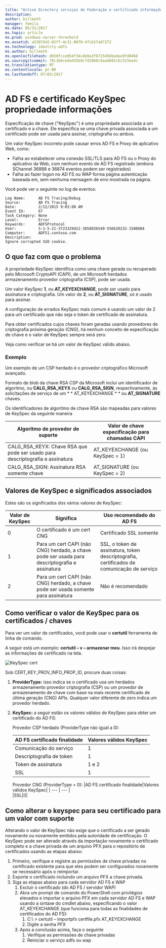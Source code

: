 ```yaml
---
title: "Active Directory serviços de Federação e certificado informações de propriedade de especificação de chave"
description: 
author: billmath
manager: femila
ms.date: 05/31/2017
ms.topic: article
ms.prod: windows-server-threshold
ms.assetid: a5307da5-02ff-4c31-80f0-47cb17a87272
ms.technology: identity-adfs
ms.author: billmath
ms.openlocfilehash: db58fcce054f34c4b0a3f6725456badae9fd0468
ms.sourcegitcommit: 70c1b6cedad55b9c7d2068c9aa4891c6c533ee4c
ms.translationtype: MT
ms.contentlocale: pt-BR
ms.lasthandoff: 07/03/2017
---
```

# <a name="ad-fs-and-certificate-keyspec-property-information"></a>AD FS e certificado KeySpec propriedade informações
Especificação de chave ("KeySpec") é uma propriedade associada a um certificado e a chave. Ele especifica se uma chave privada associada a um certificado pode ser usada para assinar, criptografia ou ambos.   

Um valor KeySpec incorreto pode causar erros AD FS e Proxy de aplicativo Web, como:


- Falha ao estabelecer uma conexão SSL/TLS para AD FS ou o Proxy do aplicativo da Web, com nenhum evento de AD FS registrado (embora SChannel 36888 e 36874 eventos podem ser registrados)
- Falha ao fazer logon no AD FS ou WAP forma página autenticação baseada em, sem nenhuma mensagem de erro mostrada na página.

Você pode ver o seguinte no log de eventos:

    Log Name:      AD FS Tracing/Debug
    Source:        AD FS Tracing
    Date:          2/12/2015 9:03:08 AM
    Event ID:      67
    Task Category: None
    Level:         Error
    Keywords:      ADFSProtocol
    User:          S-1-5-21-3723329422-3858836549-556620232-1580884
    Computer:      ADFS1.contoso.com
    Description:
    Ignore corrupted SSO cookie.

## <a name="what-causes-the-problem"></a>O que faz com que o problema
A propriedade KeySpec identifica como uma chave gerada ou recuperado pelo Microsoft CryptoAPI (CAPI), de um Microsoft herdados armazenamento provedor criptografia (CSP), pode ser usada.

Um valor KeySpec **1**, ou **AT_KEYEXCHANGE**, pode ser usado para assinatura e criptografia.  Um valor de **2**, ou **AT_SIGNATURE**, só é usado para assinar.

A configuração de errados KeySpec mais comum é usando um valor de 2 para um certificado que não seja o token de certificado de assinatura.  

Para obter certificados cujos chaves foram geradas usando provedores de criptografia próxima geração (CNG), há nenhum conceito de especificação de chave e o valor de KeySpec sempre será zero.

Veja como verificar se há um valor de KeySpec válido abaixo. 

### <a name="example"></a>Exemplo
Um exemplo de um CSP herdado é o provedor criptográfico Microsoft avançado. 

Formato de blob da chave RSA CSP da Microsoft inclui um identificador de algoritmo, ou **CALG_RSA_KEYX** ou **CALG_RSA_SIGN**, respectivamente, às solicitações de serviço de um * * AT_KEYEXCHANGE * * ou **AT_SIGNATURE** chaves.
  
Os identificadores de algoritmo de chave RSA são mapeadas para valores de KeySpec da seguinte maneira

| Algoritmo de provedor de suporte| Valor de chave especificação para chamadas CAPI |
| --- | --- |
|CALG_RSA_KEYX: Chave RSA que pode ser usado para descriptografia e assinatura| AT_KEYEXCHANGE (ou KeySpec = 1)|
CALG_RSA_SIGN: Assinatura RSA somente chave |AT_SIGNATURE (ou KeySpec = 2)|

## <a name="keyspec-values-and-associated-meanings"></a>Valores de KeySpec e significados associados
Estes são os significados dos vários valores de KeySpec:

|Valor de KeySpec|Significa|Uso recomendado do AD FS|
| --- | --- | --- |
|0|O certificado é um cert CNG|Certificado SSL somente|
|1|Para um cert CAPI (não CNG) herdado, a chave pode ser usada para descriptografia e assinatura|    SSL, o token de assinatura, token descriptografia, certificados de comunicação de serviço|
|2|Para um cert CAPI (não CNG) herdado, a chave pode ser usada somente para assinatura|Não é recomendado|

## <a name="how-to-check-the-keyspec-value-for-your-certificates--keys"></a>Como verificar o valor de KeySpec para os certificados / chaves
Para ver um valor de certificados, você pode usar o **certutil** ferramenta de linha de comando.  

A seguir está um exemplo: **certutil – v – armazenar meu**.  Isso irá despejar as informações de certificado na tela.

![KeySpec cert](media/AD-FS-and-KeySpec-Property/keyspec1.png)

Sob CERT_KEY_PROV_INFO_PROP_ID, procure duas coisas:


1. **ProviderType:** isso indica se o certificado usa um herdados armazenamento provedor criptografia (CSP) ou um provedor de armazenamento de chave com base na mais recente certificado de última geração (CNG) APIs.  Qualquer valor diferente de zero indica um provedor herdado.
2.  **KeySpec:** a seguir estão os valores válidos de KeySpec para obter um certificado do AD FS:

    Provedor CSP herdado (ProviderType não igual a 0):
    
    |AD FS certificado finalidade|Valores válidos KeySpec|
    | --- | --- |
    |Comunicação do serviço|1|
    |Descriptografia de token|1|
    |Token de assinatura|1 e 2|
    |SSL|1|

    Provedor CNG (ProviderType = 0):
    |AD FS certificado finalidade|Valores válidos KeySpec|
    | --- | --- |   
    |SSL|0|

## <a name="how-to-change-the-keyspec-for-your-certificate-to-a-supported-value"></a>Como alterar o keyspec para seu certificado para um valor com suporte
Alterando o valor de KeySpec não exige que o certificado a ser gerado novamente ou novamente emitidos pela autoridade de certificação.  O KeySpec pode ser alterado através da importação novamente o certificado completo e a chave privada de um arquivo PFX para o repositório de certificados usando as etapas abaixo:


1. Primeiro, verifique e registre as permissões de chave privadas no certificado existente para que eles podem ser configurados novamente se necessário após o reimportar.
2. Exporte o certificado incluindo um arquivo PFX a chave privada.
3. Siga as etapas abaixo para cada servidor AD FS e WAP
    1. Excluir o certificado (do AD FS / servidor WAP)
    2. Abra um prompt de comando do PowerShell com privilégios elevados e importar o arquivo PFX em cada servidor AD FS e WAP usando a sintaxe do cmdlet abaixo, especificando o valor AT_KEYEXCHANGE (que funciona para todas as finalidades de certificados do AD FS):
        1. C:\ > certutil – importpfx certfile.pfx AT_KEYEXCHANGE
        2. Digite a senha PFX
    3. Após a conclusão acima, faça o seguinte
        1. Verifique as permissões de chave privadas
        2. Reiniciar o serviço adfs ou wap





